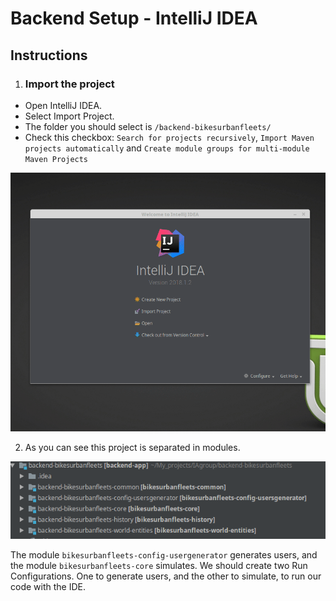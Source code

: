 # Backend Setup - IntelliJ IDEA
## Instructions

1. ### Import the project
 - Open IntelliJ IDEA. 
 - Select Import Project.
 - The folder you should select is `/backend-bikesurbanfleets/`
 - Check this checkbox: `Search for projects recursively`, `Import Maven projects automatically` and `Create module groups for multi-module Maven Projects`
 
 ![Gif with instructions to import the project](gifs/backend_intellij_1.gif "Instructions 1")

2. As you can see this project is separated in modules. 

![Modules image](images/modules_intellij.png "Instructions 2")

The module `bikesurbanfleets-config-usergenerator` generates users, and the module `bikesurbanfleets-core` simulates. 
We should create two Run Configurations. One to generate users, and the other to simulate, to run our code with the IDE.



